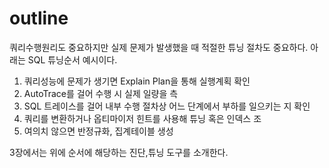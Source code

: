 # outline



쿼리수행원리도 중요하지만 실제 문제가 발생했을 때 적절한 튜닝 절차도 중요하다.
아래는 SQL 튜닝순서 예시이다.



1. 쿼리성능에 문제가 생기면 Explain Plan을 통해 실행계획 확인
2. AutoTrace를 걸어 수행 시 실제 일량을 측
3. SQL 트레이스를 걸어 내부 수행 절차상 어느 단계에서 부하를 일으키는 지 확인
4. 쿼리를 변환하거나 옵티마이저 힌트를 사용해 튜닝 혹은 인덱스 조
5. 여의치 않으면 반정규화, 집계테이블 생성



3장에서는 위에 순서에 해당하는 진단,튜닝 도구를 소개한다.

